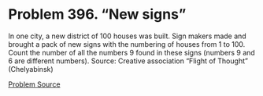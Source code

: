 # Problem 396. “New signs”

In one city, a new district of 100 houses was built. Sign makers made and brought a pack of new signs with the numbering of houses from 1 to 100. Count the number of all the numbers 9 found in these signs (numbers 9 and 6 are different numbers). Source: Creative association “Flight of Thought” (Chelyabinsk)

[Problem Source](https://www.trizland.ru/tasks/5173/)